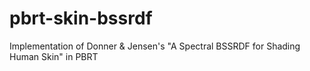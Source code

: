 pbrt-skin-bssrdf
================

Implementation of Donner &amp; Jensen's "A Spectral BSSRDF for Shading Human Skin" in PBRT
